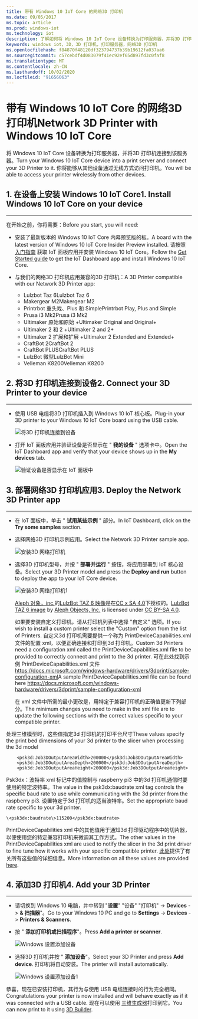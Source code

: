 ```yaml
---
title: 带有 Windows 10 IoT Core 的网络3D 打印机
ms.date: 09/05/2017
ms.topic: article
ms.prod: windows-iot
ms.technology: iot
description: 了解如何将 Windows 10 IoT Core 设备转换为打印服务器，并将3D 打印机连接到该服务器。
keywords: windows iot，3D，3D 打印机，打印服务器，网络3D 打印机
ms.openlocfilehash: f84870f48120df323794737b39b19612fa037aa6
ms.sourcegitcommit: c57cebdf4d083079f41ec92ef65d897fd3c0faf8
ms.translationtype: MT
ms.contentlocale: zh-CN
ms.lasthandoff: 10/02/2020
ms.locfileid: "91656063"
---
```

# <a name="network-3d-printer-with-windows-10-iot-core"></a><span data-ttu-id="bda57-104">带有 Windows 10 IoT Core 的网络3D 打印机</span><span class="sxs-lookup"><span data-stu-id="bda57-104">Network 3D Printer with Windows 10 IoT Core</span></span>

<span data-ttu-id="bda57-105">将 Windows 10 IoT Core 设备转换为打印服务器，并将3D 打印机连接到该服务器。</span><span class="sxs-lookup"><span data-stu-id="bda57-105">Turn your Windows 10 IoT Core device into a print server and connect your 3D Printer to it.</span></span> <span data-ttu-id="bda57-106">你将能够从其他设备通过无线方式访问打印机。</span><span class="sxs-lookup"><span data-stu-id="bda57-106">You will be able to access your printer wirelessly from other devices.</span></span>

## <a name="1-install-windows-10-iot-core-on-your-device"></a><span data-ttu-id="bda57-107">1. 在设备上安装 Windows 10 IoT Core</span><span class="sxs-lookup"><span data-stu-id="bda57-107">1. Install Windows 10 IoT Core on your device</span></span>
___
<span data-ttu-id="bda57-108">在开始之前，你将需要：</span><span class="sxs-lookup"><span data-stu-id="bda57-108">Before you start, you will need:</span></span>

* <span data-ttu-id="bda57-109">安装了最新版本的 Windows 10 IoT Core 内幕预览版的板。</span><span class="sxs-lookup"><span data-stu-id="bda57-109">A board with the latest version of Windows 10 IoT Core Insider Preview installed.</span></span> <span data-ttu-id="bda57-110">请按照 [入门指南](https://developer.microsoft.com/en-us/windows/iot/getstarted) 获取 IoT 面板应用并安装 Windows 10 IoT Core。</span><span class="sxs-lookup"><span data-stu-id="bda57-110">Follow the [Get Started guide](https://developer.microsoft.com/en-us/windows/iot/getstarted) to get the IoT Dashboard app and install Windows 10 IoT Core.</span></span>
* <span data-ttu-id="bda57-111">与我们的网络3D 打印机应用兼容的3D 打印机：</span><span class="sxs-lookup"><span data-stu-id="bda57-111">A 3D Printer compatible with our Network 3D Printer app:</span></span>

    * <span data-ttu-id="bda57-112">Lulzbot Taz 6</span><span class="sxs-lookup"><span data-stu-id="bda57-112">Lulzbot Taz 6</span></span>
    * <span data-ttu-id="bda57-113">Makergear M2</span><span class="sxs-lookup"><span data-stu-id="bda57-113">Makergear M2</span></span>
    * <span data-ttu-id="bda57-114">Printrbot 重头戏、Plus 和 Simple</span><span class="sxs-lookup"><span data-stu-id="bda57-114">Printrbot Play, Plus and Simple</span></span>
    * <span data-ttu-id="bda57-115">Prusa i3 Mk2</span><span class="sxs-lookup"><span data-stu-id="bda57-115">Prusa i3 Mk2</span></span>
    * <span data-ttu-id="bda57-116">Ultimaker 原始和原始 +</span><span class="sxs-lookup"><span data-stu-id="bda57-116">Ultimaker Original and Original+</span></span>
    * <span data-ttu-id="bda57-117">Ultimaker 2 和 2 +</span><span class="sxs-lookup"><span data-stu-id="bda57-117">Ultimaker 2 and 2+</span></span>
    * <span data-ttu-id="bda57-118">Ultimaker 2 扩展和扩展 +</span><span class="sxs-lookup"><span data-stu-id="bda57-118">Ultimaker 2 Extended and Extended+</span></span>
    * <span data-ttu-id="bda57-119">CraftBot 2</span><span class="sxs-lookup"><span data-stu-id="bda57-119">CraftBot 2</span></span>
    * <span data-ttu-id="bda57-120">CraftBot PLUS</span><span class="sxs-lookup"><span data-stu-id="bda57-120">CraftBot PLUS</span></span>
    * <span data-ttu-id="bda57-121">LulzBot 微型</span><span class="sxs-lookup"><span data-stu-id="bda57-121">LulzBot Mini</span></span>
    * <span data-ttu-id="bda57-122">Velleman K8200</span><span class="sxs-lookup"><span data-stu-id="bda57-122">Velleman K8200</span></span>

## <a name="2-connect-your-3d-printer-to-your-device"></a><span data-ttu-id="bda57-123">2. 将3D 打印机连接到设备</span><span class="sxs-lookup"><span data-stu-id="bda57-123">2. Connect your 3D Printer to your device</span></span>
___
* <span data-ttu-id="bda57-124">使用 USB 电缆将3D 打印机插入到 Windows 10 IoT 核心板。</span><span class="sxs-lookup"><span data-stu-id="bda57-124">Plug-in your 3D printer to your Windows 10 IoT Core board using the USB cable.</span></span>

    ![将3D 打印机连接到设备](../media/3DPrintServer/connect-3d-printer.png)

* <span data-ttu-id="bda57-126">打开 IoT 面板应用并验证设备是否显示在 " **我的设备** " 选项卡中。</span><span class="sxs-lookup"><span data-stu-id="bda57-126">Open the IoT Dashboard app and verify that your device shows up in the **My devices** tab.</span></span>

    ![验证设备是否显示在 IoT 面板中](../media/3DPrintServer/selectDevice.png)

## <a name="3-deploy-the-network-3d-printer-app"></a><span data-ttu-id="bda57-128">3. 部署网络3D 打印机应用</span><span class="sxs-lookup"><span data-stu-id="bda57-128">3. Deploy the Network 3D Printer app</span></span>
___
* <span data-ttu-id="bda57-129">在 IoT 面板中，单击 " **试用某些示例** " 部分。</span><span class="sxs-lookup"><span data-stu-id="bda57-129">In IoT Dashboard, click on the **Try some samples** section.</span></span>
* <span data-ttu-id="bda57-130">选择网络3D 打印机示例应用。</span><span class="sxs-lookup"><span data-stu-id="bda57-130">Select the Network 3D Printer sample app.</span></span>

   ![安装3D 网络打印机](../media/3dprintserver/dashboard-samples.png)

* <span data-ttu-id="bda57-132">选择3D 打印机型号，并按 " **部署并运行** " 按钮，将应用部署到 IoT 核心设备。</span><span class="sxs-lookup"><span data-stu-id="bda57-132">Select your 3D Printer model and press the **Deploy and run** button to deploy the app to your IoT Core device.</span></span>

    ![安装3D 网络打印机1](../media/3dprintserver/dashboard-app.png)

    <span data-ttu-id="bda57-134">[Aleph 对象，inc.](https://www.alephobjects.com/)的[LulzBot TAZ 6 映像](http://devel.lulzbot.com/TAZ/Olive/photos/TAZ_6_Angle_Rock2pus_transparent.png)是在[CC x SA 4.0](https://creativecommons.org/licenses/by-sa/4.0/)下授权的。</span><span class="sxs-lookup"><span data-stu-id="bda57-134">[LulzBot TAZ 6 image](http://devel.lulzbot.com/TAZ/Olive/photos/TAZ_6_Angle_Rock2pus_transparent.png) by [Aleph Objects, Inc.](https://www.alephobjects.com/) is licensed under [CC BY-SA 4.0](https://creativecommons.org/licenses/by-sa/4.0/).</span></span>

    <span data-ttu-id="bda57-135">如果要安装自定义打印机，请从打印机列表中选择 "自定义" 选项。</span><span class="sxs-lookup"><span data-stu-id="bda57-135">If you wish to install a custom printer select the "Custom" option from the list of Printers.</span></span> <span data-ttu-id="bda57-136">自定义3d 打印机需要提供一个称为 PrintDeviceCapabilities.xml 文件的配置 xml，以便正确连接和打印到3d 打印机。</span><span class="sxs-lookup"><span data-stu-id="bda57-136">Custom 3d Printers need a configuration xml called the PrintDeviceCapabilities.xml file to be provided to correctly connect and print to the 3d printer.</span></span> <span data-ttu-id="bda57-137">可在此处找到示例 PrintDeviceCapabilities.xml 文件 https://docs.microsoft.com/windows-hardware/drivers/3dprint/sample-configuration-xml</span><span class="sxs-lookup"><span data-stu-id="bda57-137">A sample PrintDeviceCapabilities.xml file can be found here https://docs.microsoft.com/windows-hardware/drivers/3dprint/sample-configuration-xml</span></span>

   <span data-ttu-id="bda57-138">在 xml 文件中所需的最小更改是，用特定于兼容打印机的正确值更新下列部分。</span><span class="sxs-lookup"><span data-stu-id="bda57-138">The minimum changes you need to make in the xml file are to update the following sections with the correct values specific to your compatible printer.</span></span>

<span data-ttu-id="bda57-139">处理三维模型时，这些值指定3d 打印机的打印平台尺寸</span><span class="sxs-lookup"><span data-stu-id="bda57-139">These values specify the print bed dimensions of your 3d printer to the slicer when processing the 3d model</span></span>
```
    <psk3d:Job3DOutputAreaWidth>200000</psk3d:Job3DOutputAreaWidth>
    <psk3d:Job3DOutputAreaDepth>200000</psk3d:Job3DOutputAreaDepth>
    <psk3d:Job3DOutputAreaHeight>200000</psk3d:Job3DOutputAreaHeight>
```

<span data-ttu-id="bda57-140">Psk3dx：波特率 xml 标记中的值控制与 raspberry pi3 中的3d 打印机通信时要使用的特定波特率。</span><span class="sxs-lookup"><span data-stu-id="bda57-140">The value in the psk3dx:baudrate xml tag controls the specific baud rate to use while communicating with the 3d printer from the raspberry pi3.</span></span> <span data-ttu-id="bda57-141">设置特定于3d 打印机的适当波特率。</span><span class="sxs-lookup"><span data-stu-id="bda57-141">Set the appropriate baud rate specific to your 3d printer.</span></span>

```
\<psk3dx:baudrate\>115200</psk3dx:baudrate>
```

<span data-ttu-id="bda57-142">PrintDeviceCapabilities xml 中的其他值用于通知3d 打印驱动程序中的切片器，以便使用您的特定兼容打印机来微调其工作方式。</span><span class="sxs-lookup"><span data-stu-id="bda57-142">The other values in the PrintDeviceCapabilities xml are used to notify the slicer in the 3d print driver to fine tune how it works with your specific compatible printer.</span></span>
<span data-ttu-id="bda57-143">[此处](https://docs.microsoft.com/windows-hardware/drivers/3dprint/slicer-settings)提供了有关所有这些值的详细信息。</span><span class="sxs-lookup"><span data-stu-id="bda57-143">More information on all these values are provided [here](https://docs.microsoft.com/windows-hardware/drivers/3dprint/slicer-settings).</span></span>



## <a name="4-add-your-3d-printer"></a><span data-ttu-id="bda57-144">4. 添加3D 打印机</span><span class="sxs-lookup"><span data-stu-id="bda57-144">4. Add your 3D Printer</span></span>
___
* <span data-ttu-id="bda57-145">请切换到 Windows 10 电脑，并中转到 "**设置**" "设备" "打印机"  ->  **Devices**  ->  **& 扫描器**"。</span><span class="sxs-lookup"><span data-stu-id="bda57-145">Go to your Windows 10 PC and go to **Settings** -> **Devices** -> **Printers & Scanners**.</span></span>
* <span data-ttu-id="bda57-146">按 " **添加打印机或扫描程序**"。</span><span class="sxs-lookup"><span data-stu-id="bda57-146">Press **Add a printer or scanner**.</span></span>

     ![Windows 设置添加设备](../media/3dprintserver/add-printer.png)

* <span data-ttu-id="bda57-148">选择3D 打印机并按 " **添加设备**"。</span><span class="sxs-lookup"><span data-stu-id="bda57-148">Select your 3D Printer and press **Add device**.</span></span> <span data-ttu-id="bda57-149">打印机将自动安装。</span><span class="sxs-lookup"><span data-stu-id="bda57-149">The printer will install automatically.</span></span>

     ![Windows 设置添加设备1](../media/3dprintserver/add-device.png)

<span data-ttu-id="bda57-151">恭喜，现在已安装打印机，其行为与使用 USB 电缆连接时的行为完全相同。</span><span class="sxs-lookup"><span data-stu-id="bda57-151">Congratulations your printer is now installed and will behave exactly as if it was connected with a USB cable.</span></span>
<span data-ttu-id="bda57-152">现在可以使用 [三维生成器](https://msdn.microsoft.com/windows/hardware/mt561568.aspx)打印到它。</span><span class="sxs-lookup"><span data-stu-id="bda57-152">You can now print to it using [3D Builder](https://msdn.microsoft.com/windows/hardware/mt561568.aspx).</span></span>

